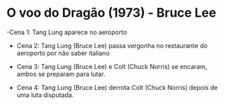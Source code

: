 # O voo do Dragão (1973) - Bruce Lee
-Cena 1: Tang Lung aparece no aeroporto

- Cena 2: Tang Lung (Bruce Lee) passa vergonha no restaurante do aeroporto por não saber italiano

- Cena 3: Tang Lung (Bruce Lee) e Colt (Chuck Norris) se encaram, ambos se preparam para lutar.

- Cena 4: Tang Lung (Bruce Lee) derrota Colt (Chuck Norris) depois de uma luta disputada.
